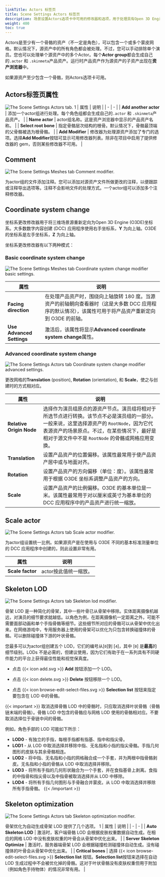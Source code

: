 ```yaml
---
linkTitle: Actors 标签页
title: Scene Settings Actors 标签页
description: 场景设置Actors选项卡中可用的修改器和选项，用于处理具有Open 3D Engine (O3DE)骨架和皮肤数据的源资产。
weight: 400
toc: true
---
```


Actors是至少有一个骨骼的资产（不一定是角色），可以包含一个或多个蒙皮网格。默认情况下，源资产中的所有角色都会被处理。不过，您可以手动排除单个演员。您也可以处理单个源资产中的多个Actor。每个**Actor group**都会生成自己的`.actor` 和 `.skinmeta`产品资产。运行时产品资产作为源资产的子资产出现在**资产浏览器**中。

如果源资产至少包含一个骨骼，则Actors选项卡可用。

## Actors标签页属性

![The Scene Settings Actors tab.](/images/user-guide/assets/scene-settings/actors-tab.png)
1
| 属性 | 说明 |
| - | - |
| **Add another actor** | 添加一个actor组进行处理。每个角色组都会生成自己的`.actor` 和 `.skinmeta`产品资产。 |
| **Name actor** | actor组名称。这是资产浏览器中显示的产品资产名称。 |
| **Select root bone** | 指定骨骼层次结构的根骨。默认情况下，骨骼最顶端的父骨骼被选为根骨骼。 |
| **Add Modifier** | 修改器为处理源资产添加了专门的选项。选择**Add Modifier**按钮可显示可用修改器列表。除非在项目中启用了提供修改器的 gem，否则某些修改器不可用。 |

## Comment

![The Scene Settings Meshes tab Comment modifier.](/images/user-guide/assets/scene-settings/comment-modifier.png)

为actor组的文件添加注释。您可以添加对源资产文件所做更改的注释，以便跟踪或注释导出选项等。注释不会影响文件的处理方式。一个actor组可以添加多个注释修改器。

## Coordinate system change

坐标系更改修改器用于将三维场景源重新定向为Open 3D Engine (O3DE)坐标系。大多数数字内容创建 (DCC) 应用程序使用右手坐标系，**Y** 为向上轴。O3DE 的坐标系是左手坐标系，**Z** 为向上轴。

坐标系更改修改器有以下两种模式：

### Basic coordinate system change

![The Scene Settings Meshes tab Coordinate system change modifier basic settings.](/images/user-guide/assets/scene-settings/coordinate-system-change-modifier-1.png)

| 属性 | 说明 |
| - | - |
| **Facing direction** | 在处理产品资产时，围绕向上轴旋转 180 度。当源资产的前轴朝向查看器时（这是大多数 DCC 应用程序的默认情况），该属性可用于将产品资产重新定向到 O3DE 的前轴。 |
| **Use Advanced Settings** | 激活后，该属性将显示**Advanced coordinate system change**属性。 |

### Advanced coordinate system change

![The Scene Settings Actors tab Coordinate system change modifier advanced settings.](/images/user-guide/assets/scene-settings/coordinate-system-change-modifier-2.png)

更改网格的**Translation** (position), **Rotation** (orientation), 和 **Scale**，使之与创建时的方式相对应。

| 属性 | 说明 |
| - | - |
| **Relative Origin Node** | 选择作为演员组原点的源资产节点。演员组将相对于所选节点进行转换。该节点不必是演员组的一部分。一般来说，这里选择源资产的 `RootNode`，因为它代表源资产的场景原点。不过，在某些情况下，最好是相对于源文件中不是 `RootNode` 的骨骼或网格应用变换。 |
| **Translation** | 设置产品资产的位置偏移。该属性最常用于使产品资产居中或与地面对齐。  |
| **Rotation** | 设置产品资产的方向偏移（单位：度）。该属性最常用于根据 O3DE 坐标系调整产品资产的方向。|
| **Scale** | 设置产品资产的比例偏移。O3DE 的基本单位是一米。该属性最常用于对以厘米或英寸为基本单位的 DCC 应用程序中的产品资产进行统一缩放。 |

## Scale actor

![The Scene Settings Actors tab Scale actor modifier.](/images/user-guide/assets/scene-settings/scale-actor-modifier.png)

为actor组设置统一比例。如果源资产是在使用与 O3DE 不同的基本标准测量单位的 DCC 应用程序中创建的，则此设置非常有用。

| 属性 | 说明 |
| - | - |
| **Scale factor** | actor按此值统一缩放。 |

## Skeleton LOD

![The Scene Settings Actors tab Skeleton lod modifier.](/images/user-guide/assets/scene-settings/skeleton-lod-modifier.png)

骨架 LOD 是一种简化的骨架，其中一些叶骨已从骨架中移除。实体距离摄像机越远，对演员的细节要求就越低。以角色为例，在距离摄像机一定距离之外，可能不需要面部动画和单个手指骨骼等细节。这些细节所对应的骨骼可以从骨架中优化出来。在网络游戏中，专用服务器上使用的骨架可以优化为只包含转换碰撞体的骨骼。可以删除碰撞体下游的叶状骨骼。

您最多可以为actor组创建五个 LOD，它们的编号从\[`0`\]到 \[`4`\]，其中  \[`0`\] 是**最高**的细节级别。LODs 不是必需的，但建议使用，因为它们有助于在一系列具有不同硬件能力的平台上获得最佳性能和视觉保真度。

* 点击 {{< icon add.svg >}} **Add** 按钮添加一个 LOD。

* 点击 {{< icon delete.svg >}} **Delete** 按钮移除一个 LOD。

* 点击 {{< icon browse-edit-select-files.svg >}} **Selection list** 按钮来指定要包含在 LOD 中的骨骼。

{{< important >}}
取消选择骨骼 LOD 中的骨骼时，只应取消选择叶状骨骼（骨骼链末端的骨骼）。骨骼 LOD 中包含的骨骼应与网格 LOD 使用的骨骼相对应。不要取消选择位于骨链中间的骨骼。

例如，角色手部的 LOD 可能如下所示：

 * **LOD0** - 有独立的手指，每根手指都有指基、指中和指尖骨。
 * **LOD1** - 从 LOD 中取消选择并移除中指、无名指和小指的指尖骨骼。手指几何图形的皮肤与其余骨骼相连。
 * **LOD2** - 将中指、无名指和小指的网格融合成一个手套，并为两根中指骨骼剥皮。无名指和小指的骨骼从 LOD 中取消选择并移除。
 * **LOD3** - 将所有手指的几何形状融合为一个手套，并在食指基骨上剥离。食指的中指骨和指尖骨以及中指骨被取消选择并从 LOD 中移除。
 * **LOD4** - 将所有手指几何图形与手骨融合并蒙皮。从 LOD 中取消选择并移除所有手指骨骼。
{{< /important >}}

## Skeleton optimization

![The Scene Settings Actors tab Skeleton optimization modifier.](/images/user-guide/assets/scene-settings/skeleton-optimization-modifier.png)

骨架优化为自动生成骨架 LOD 提供了几个选项。
1
| 属性 | 说明 |
| - | - |
| **Auto Skeleton LOD** | 激活时，客户端骨骼 LOD 会根据皮肤权重数据自动生成。在相应的网格 LOD 中没有皮肤权重的叶骨会从骨架中优化出来。 |
| **Server Skeleton Optimize** | 激活时，服务器端骨架 LOD 会根据碰撞检测碰撞体自动生成。没有碰撞体的叶骨会从骨架中优化出来。 |
| **Critical bones** | 选择 {{< icon browse-edit-select-files.svg >}} **Selection list** 按钮。**Selection list**按钮来选择在自动 LOD 生成过程中不会被优化掉的骨骼。这对于叶状骨骼没有皮肤权重但用于附加（例如角色手持物体）的情况非常有用。 |
